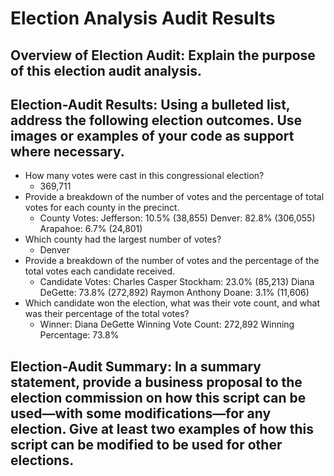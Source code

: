 # Election Analysis Audit Results

## Overview of Election Audit: Explain the purpose of this election audit analysis.
## Election-Audit Results: Using a bulleted list, address the following election outcomes. Use images or examples of your code as support where necessary.
- How many votes were cast in this congressional election? 
  - 369,711
- Provide a breakdown of the number of votes and the percentage of total votes for each county in the precinct.
  - County Votes:
    Jefferson: 10.5% (38,855)
    Denver: 82.8% (306,055)
    Arapahoe: 6.7% (24,801)
- Which county had the largest number of votes?
  - Denver
- Provide a breakdown of the number of votes and the percentage of the total votes each candidate received.
  - Candidate Votes:
    Charles Casper Stockham: 23.0% (85,213)
    Diana DeGette: 73.8% (272,892)
    Raymon Anthony Doane: 3.1% (11,606) 
- Which candidate won the election, what was their vote count, and what was their percentage of the total votes?
  - Winner: Diana DeGette
Winning Vote Count: 272,892
Winning Percentage: 73.8% 
## Election-Audit Summary: In a summary statement, provide a business proposal to the election commission on how this script can be used—with some modifications—for any election. Give at least two examples of how this script can be modified to be used for other elections.
